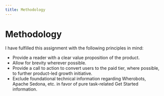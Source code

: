 ```yaml
---
title: Methodology
---
```


# Methodology 

I have fulfilled this assignment with the following principles in mind:

  * Provide a reader with a clear value proposition of the product.
  * Allow for brevity wherever possible.
  * Provide a call to action to convert users to the paid tier, where possible, to further product-led growth initiative.
  * Exclude foundational technical information regarding Wherobots, Apache Sedona, etc. in favor of pure task-related Get Started information.
